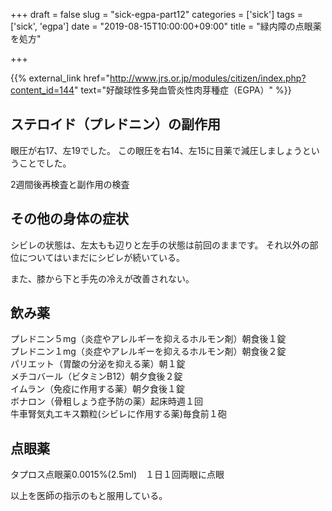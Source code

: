 +++
draft = false
slug = "sick-egpa-part12"
categories = ['sick']
tags = ['sick', 'egpa']
date = "2019-08-15T10:00:00+09:00"
title = "緑内障の点眼薬を処方"

+++

{{% external_link href="http://www.jrs.or.jp/modules/citizen/index.php?content_id=144" text="好酸球性多発血管炎性肉芽種症（EGPA）" %}}

## ステロイド（プレドニン）の副作用
眼圧が右17、左19でした。
この眼圧を右14、左15に目薬で減圧しましょうということでした。

<!--more-->

2週間後再検査と副作用の検査

## その他の身体の症状

シビレの状態は、左太もも辺りと左手の状態は前回のままです。
それ以外の部位についてはいまだにシビレが続いている。

また、膝から下と手先の冷えが改善されない。

## 飲み薬
プレドニン５mg（炎症やアレルギーを抑えるホルモン剤）朝食後１錠  
プレドニン１mg（炎症やアレルギーを抑えるホルモン剤）朝食後２錠  
パリエット（胃酸の分泌を抑える薬）朝１錠  
メチコバール（ビタミンB12）朝夕食後２錠  
イムラン（免疫に作用する薬）朝夕食後１錠  
ボナロン（骨粗しょう症予防の薬）起床時週１回  
牛車腎気丸エキス顆粒(シビレに作用する薬)毎食前１砲

## 点眼薬
タプロス点眼薬0.0015%(2.5ml)　１日１回両眼に点眼  

以上を医師の指示のもと服用している。
